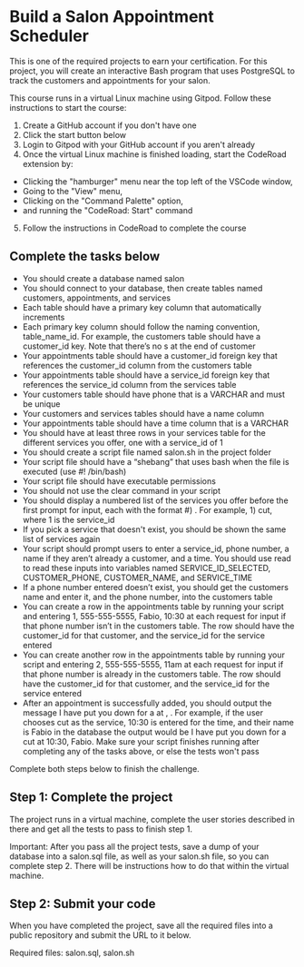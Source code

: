 # Build a Salon Appointment Scheduler

This is one of the required projects to earn your certification. For this project, you will create an interactive Bash program that uses PostgreSQL to track the customers and appointments for your salon.

This course runs in a virtual Linux machine using Gitpod. Follow these instructions to start the course:
1. Create a GitHub account if you don't have one
2. Click the start button below
3. Login to Gitpod with your GitHub account if you aren't already
4. Once the virtual Linux machine is finished loading, start the CodeRoad extension by:
- Clicking the "hamburger" menu near the top left of the VSCode window,
- Going to the "View" menu,
- Clicking on the "Command Palette" option,
- and running the "CodeRoad: Start" command
5. Follow the instructions in CodeRoad to complete the course

## Complete the tasks below
- You should create a database named salon
- You should connect to your database, then create tables named customers, appointments, and services
- Each table should have a primary key column that automatically increments
- Each primary key column should follow the naming convention, table_name_id. For example, the customers table should have a customer_id key. Note that there’s no s at the end of customer
- Your appointments table should have a customer_id foreign key that references the customer_id column from the customers table
- Your appointments table should have a service_id foreign key that references the service_id column from the services table
- Your customers table should have phone that is a VARCHAR and must be unique
- Your customers and services tables should have a name column
- Your appointments table should have a time column that is a VARCHAR
- You should have at least three rows in your services table for the different services you offer, one with a service_id of 1
- You should create a script file named salon.sh in the project folder
- Your script file should have a “shebang” that uses bash when the file is executed (use #! /bin/bash)
- Your script file should have executable permissions
- You should not use the clear command in your script
- You should display a numbered list of the services you offer before the first prompt for input, each with the format #) <service>. For example, 1) cut, where 1 is the service_id
- If you pick a service that doesn't exist, you should be shown the same list of services again
- Your script should prompt users to enter a service_id, phone number, a name if they aren’t already a customer, and a time. You should use read to read these inputs into variables named SERVICE_ID_SELECTED, CUSTOMER_PHONE, CUSTOMER_NAME, and SERVICE_TIME
- If a phone number entered doesn’t exist, you should get the customers name and enter it, and the phone number, into the customers table
- You can create a row in the appointments table by running your script and entering 1, 555-555-5555, Fabio, 10:30 at each request for input if that phone number isn’t in the customers table. The row should have the customer_id for that customer, and the service_id for the service entered
- You can create another row in the appointments table by running your script and entering 2, 555-555-5555, 11am at each request for input if that phone number is already in the customers table. The row should have the customer_id for that customer, and the service_id for the service entered
- After an appointment is successfully added, you should output the message I have put you down for a <service> at <time>, <name>. For example, if the user chooses cut as the service, 10:30 is entered for the time, and their name is Fabio in the database the output would be I have put you down for a cut at 10:30, Fabio. Make sure your script finishes running after completing any of the tasks above, or else the tests won't pass

Complete both steps below to finish the challenge.

## Step 1: Complete the project

The project runs in a virtual machine, complete the user stories described in there and get all the tests to pass to finish step 1.

Important: After you pass all the project tests, save a dump of your database into a salon.sql file, as well as your salon.sh file, so you can complete step 2. There will be instructions how to do that within the virtual machine.

## Step 2: Submit your code

When you have completed the project, save all the required files into a public repository and submit the URL to it below.

Required files: salon.sql, salon.sh
